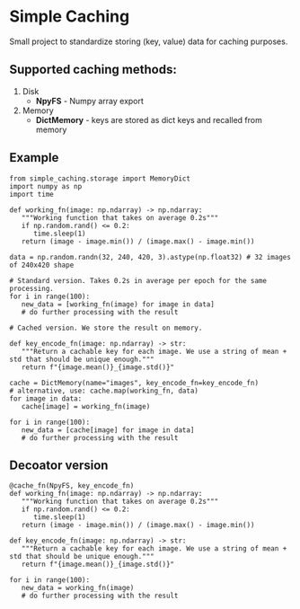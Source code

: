 # Simple Caching

Small project to standardize storing (key, value) data for caching purposes.

## Supported caching methods:
1. Disk
   - **NpyFS** - Numpy array export
2. Memory
   - **DictMemory** - keys are stored as dict keys and recalled from memory


## Example

```
from simple_caching.storage import MemoryDict
import numpy as np
import time

def working_fn(image: np.ndarray) -> np.ndarray:
   """Working function that takes on average 0.2s"""
   if np.random.rand() <= 0.2:
      time.sleep(1)
   return (image - image.min()) / (image.max() - image.min())

data = np.random.randn(32, 240, 420, 3).astype(np.float32) # 32 images of 240x420 shape

# Standard version. Takes 0.2s in average per epoch for the same processing.
for i in range(100):
   new_data = [working_fn(image) for image in data]
   # do further processing with the result

# Cached version. We store the result on memory.

def key_encode_fn(image: np.ndarray) -> str:
   """Return a cachable key for each image. We use a string of mean + std that should be unique enough."""
   return f"{image.mean()}_{image.std()}"

cache = DictMemory(name="images", key_encode_fn=key_encode_fn)
# alternative, use: cache.map(working_fn, data)
for image in data:
   cache[image] = working_fn(image)

for i in range(100):
   new_data = [cache[image] for image in data]
   # do further processing with the result
```

## Decoator version

```
@cache_fn(NpyFS, key_encode_fn)
def working_fn(image: np.ndarray) -> np.ndarray:
   """Working function that takes on average 0.2s"""
   if np.random.rand() <= 0.2:
      time.sleep(1)
   return (image - image.min()) / (image.max() - image.min())

def key_encode_fn(image: np.ndarray) -> str:
   """Return a cachable key for each image. We use a string of mean + std that should be unique enough."""
   return f"{image.mean()}_{image.std()}"

for i in range(100):
   new_data = working_fn(image)
   # do further processing with the result
```